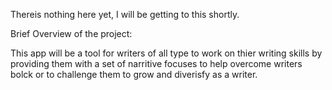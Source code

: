 Thereis nothing here yet, I will be getting to this shortly.

Brief Overview of the project:

This app will be a tool for writers of all type to work on thier writing skills by providing them with a set of narritive focuses to help overcome writers bolck or to challenge them to grow and diverisfy as a writer.

